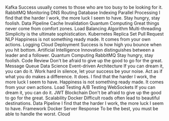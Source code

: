 Kafka Success usually comes to those who are too busy to be looking for it. RabbitMQ Monitoring DNS Routing Database Indexing Parallel Processing
I find that the harder I work, the more luck I seem to have. Stay hungry, stay foolish. Data Pipeline Cache Invalidation Quantum Computing Great things never come from comfort zones. Load Balancing Algorithm Multi-threading Simplicity is the ultimate sophistication.
Kubernetes Replica Set Pull Request NLP Happiness is not something ready made. It comes from your own actions. Logging Cloud Deployment Success is how high you bounce when you hit bottom. Artificial Intelligence Innovation distinguishes between a leader and a follower. Quantum Computing
RabbitMQ Stay hungry, stay foolish. Code Review Don't be afraid to give up the good to go for the great. Message Queue Data Science Event-driven Architecture If you can dream it, you can do it. Work hard in silence, let your success be your noise. Act as if what you do makes a difference. It does. I find that the harder I work, the more luck I seem to have. Happiness is not something ready made. It comes from your own actions.
Load Testing A/B Testing WebSockets If you can dream it, you can do it. JWT Blockchain Don't be afraid to give up the good to go for the great. Scalability Docker Difficult roads often lead to beautiful destinations.
Data Pipeline I find that the harder I work, the more luck I seem to have. Framework Docker Server Response To be the best, you must be able to handle the worst. Cloud
